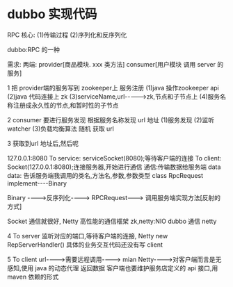# dubbo 实现代码
RPC 核心:
(1)传输过程
(2)序列化和反序列化

dubbo:RPC 的一种

需求:
两端: provider[商品模块. xxx 类方法]
     consumer[用户模块 调用 server 的服务]
     
1 把 provider端的服务写到 zookeeper上 服务注册
  (1)java 操作zookeeper api
  (2)java 代码连接上 zk
  (3)serviceName,url----->zk,节点和子节点上
  (4)服务名称注册成永久性的节点,和暂时性的子节点

2 consumer 要进行服务发现 根据服务名称发现 url 地址
  (1)服务发现
  (2)监听 watcher
  (3)负载均衡算法 随机 获取 url
  
3 获取到url 地址后,然后呢

  127.0.0.1:8080
  To service: serviceSocket(8080);等待客户端的连接
  To client: Socket(127.0.0.1:8080);连接服务器,开始进行通信
  通信:传输数据给服务端 data
  data: 告诉服务端我调用的类名,方法名,参数,参数类型 class RpcRequest implement----Binary
  
  Binary ---->反序列化----> RPCRequest---> 调用服务端实现方法[反射的方式]

  Socket 通信就很好, Netty 高性能的通信框架  zk,netty:NIO
  dubbo 通信 netty
  
4 To server
  监听对应的端口,等待客户端的连接, Netty
  new RepServerHandler() 具体的业务交互代码还没有写 client
  
5 To client
  url---->需要远程调用----> mian Netty---->对客户端而言是无感知,使用 java 的动态代理 返回数据
  客户端也要维护服务店定义的 api 接口,用 maven 依赖的形式
  